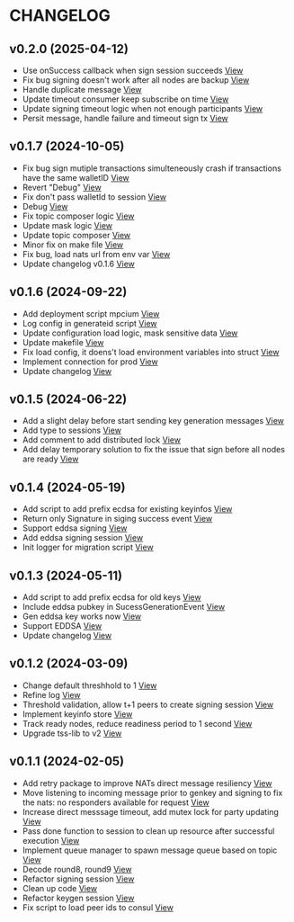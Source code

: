 # CHANGELOG

## v0.2.0 (2025-04-12)

- Use onSuccess callback when sign session succeeds [View](https://github.com/fystack/mpcium/commit/9602d4d9bfe37c2d038856d3ed206bfecd2e8c93)
- Fix bug signing doesn't work after all nodes are backup [View](https://github.com/fystack/mpcium/commit/a9192ca11581dd986bdd21728cbda4b78d75a753)
- Handle duplicate message [View](https://github.com/fystack/mpcium/commit/e79f6e20fbe225e5aad8b0c9e70578356fce9573)
- Update timeout consumer keep subscribe on time [View](https://github.com/fystack/mpcium/commit/52ee83c3ecc2bbb8c16a8227f4f00b72a57c8499)
- Update signing timeout logic when not enough participants [View](https://github.com/fystack/mpcium/commit/e8ffa381f489a83e60dbcbf5262927e99eca2382)
- Persit message, handle failure and timeout sign tx [View](https://github.com/fystack/mpcium/commit/400f26912ea6b31cbf511de93c1270776055c758)

## v0.1.7 (2024-10-05)

- Fix bug sign mutiple transactions simulteneously crash if transactions have the same walletID [View](https://github.com/fystack/mpcium/commit/7163097387ca2c682f49bab3e4bd8ad58b33ff29)
- Revert "Debug" [View](https://github.com/fystack/mpcium/commit/f75077717d7cce0b9cfacb349470269ff1ec427b)
- Fix don't pass walletId to session [View](https://github.com/fystack/mpcium/commit/1d505fc8b5724daaf9bbdfa26380ee371ddd95ca)
- Debug [View](https://github.com/fystack/mpcium/commit/4810e7f553939821cce33859d871228eeebe0a2b)
- Fix topic composer logic [View](https://github.com/fystack/mpcium/commit/203cc7707486c2089a6af61f727fb60962b84b88)
- Update mask logic [View](https://github.com/fystack/mpcium/commit/6a3869489ef4881617839fdc1e062582293fc64e)
- Update topic composer [View](https://github.com/fystack/mpcium/commit/d06f23f16d9cd47823d1b5a5cae3428ec7bb5617)
- Minor fix on make file [View](https://github.com/fystack/mpcium/commit/f376c4f8d170ff49c8eb07b4df8d76a38f2134ae)
- Fix bug, load nats url from env var [View](https://github.com/fystack/mpcium/commit/ccfb81159a07f497dc2d8340a3b0b763719e5bcb)
- Update changelog v0.1.6 [View](https://github.com/fystack/mpcium/commit/87220e795b44ecc14759e71c5224c62b3bec08d3)

## v0.1.6 (2024-09-22)

- Add deployment script mpcium [View](https://github.com/fystack/mpcium/commit/5b97ce9b1208eafdf104f4045d6614889d470b93)
- Log config in generateid script [View](https://github.com/fystack/mpcium/commit/8f244d313655e5eb8a73b55cc5b3488e36d86488)
- Update configuration load logic, mask sensitive data [View](https://github.com/fystack/mpcium/commit/974b7c404a369fa6211386780881cb407ee8eee2)
- Update makefile [View](https://github.com/fystack/mpcium/commit/affc8300bf4c4cb18af0cc6a347fc8f1d8e9565a)
- Fix load config, it doens't load environment variables into struct [View](https://github.com/fystack/mpcium/commit/744e8ce48dde25fce460eaad4d73ebf2f38e2be3)
- Implement connection for prod [View](https://github.com/fystack/mpcium/commit/5e10a81f12c0879fe8ffd1ee918068ebc50114d3)
- Update changelog [View](https://github.com/fystack/mpcium/commit/d0572d20839b2b512da04f63ffc2d1fc28610cbf)

## v0.1.5 (2024-06-22)

- Add a slight delay before start sending key generation messages [View](https://github.com/fystack/mpcium/commit/c8229c0a32510eb3faeb7dc2025b4832cb65c715)
- Add type to sessions [View](https://github.com/fystack/mpcium/commit/c7c70e36c39125e6899f5e315493a0a84e47f2dd)
- Add comment to add distributed lock [View](https://github.com/fystack/mpcium/commit/66d106838f335eae3852d4434f87d2cdf9efe6dd)
- Add delay temporary solution to fix the issue that sign before all nodes are ready [View](https://github.com/fystack/mpcium/commit/f30c1c5c543e360f5691fe3e434a75fcefe83056)

## v0.1.4 (2024-05-19)

- Add script to add prefix ecdsa for existing keyinfos [View](https://github.com/fystack/mpcium/commit/9495ce20aea153ba00abde65a6628bf1f2602144)
- Return only Signature in siging success event [View](https://github.com/fystack/mpcium/commit/c915a5f7f925b85af67f0a5dd6c5ba29f3eee818)
- Support eddsa signing [View](https://github.com/fystack/mpcium/commit/efc5125ed60ca774c382a5bcb01bb6de6fa548f0)
- Add eddsa signing session [View](https://github.com/fystack/mpcium/commit/fc9f2c20bb41c8542edc3bbecaf261c44a52122d)
- Init logger for migration script [View](https://github.com/fystack/mpcium/commit/9159523bade220ca83fd6db81b17ccf600c9229c)

## v0.1.3 (2024-05-11)

- Add script to add prefix ecdsa for old keys [View](https://github.com/fystack/mpcium/commit/934c37c9dc6b68c2ab5a7a7afe71758aae9f44ed)
- Include eddsa pubkey in SucessGenerationEvent [View](https://github.com/fystack/mpcium/commit/92a102ed2d037e2b6929d70d082795454db42f14)
- Gen eddsa key works now [View](https://github.com/fystack/mpcium/commit/44866f36d37bfa16bcfc610e057fd7a3037e9efb)
- Support EDDSA [View](https://github.com/fystack/mpcium/commit/722e636ad00edd57243b62e877a01f629aa27b84)
- Update changelog [View](https://github.com/fystack/mpcium/commit/e9ed0f67279b6476c8d1a8638b0baad59ebd018c)

## v0.1.2 (2024-03-09)

- Change default threshhold to 1 [View](https://github.com/fystack/mpcium/commit/f360810aa760b52871a7cba0b107d09e6bbd7d47)
- Refine log [View](https://github.com/fystack/mpcium/commit/a9cde4014c16cfe3ca6de73039b8e13c49bb65d0)
- Threshold validation, allow t+1 peers to create signing session [View](https://github.com/fystack/mpcium/commit/b5c15463fa01f58ce9557ebffaa0e96ce6dcda2d)
- Implement keyinfo store [View](https://github.com/fystack/mpcium/commit/d39168ddd7fc622eb1a58ea90617680249297515)
- Track ready nodes, reduce readiness period to 1 second [View](https://github.com/fystack/mpcium/commit/75cb2b286fffb89f1df39c680dee3d1cacfcffc9)
- Upgrade tss-lib to v2 [View](https://github.com/fystack/mpcium/commit/cd324358d7c297d2025ea2d0c02464b5552f513d)

## v0.1.1 (2024-02-05)

- Add retry package to improve NATs direct message resiliency [View](https://github.com/fystack/mpcium/commit/195f9a4c50732919994b67c13396f141fa4efcdf)
- Move listening to incoming message prior to genkey and signing to fix the nats: no responders available for request [View](https://github.com/fystack/mpcium/commit/421d02e947d12324c188d9bb2868cfb9ee02c3ca)
- Increase direct messsage timeout, add mutex lock for party updating [View](https://github.com/fystack/mpcium/commit/1d75eeea669212ff4b3168575cc07d4e8a0280ae)
- Pass done function to session to clean up resource after successful execution [View](https://github.com/fystack/mpcium/commit/e5430315a3ddc4a0b74b456ee9f4f68b185b5c5e)
- Implement queue manager to spawn message queue based on topic [View](https://github.com/fystack/mpcium/commit/7c107c9cba7db68358df77ea00b00d8d6b659d1d)
- Decode round8, round9 [View](https://github.com/fystack/mpcium/commit/ccd869e8d827ecfeae453b0f865899d35b520e0f)
- Refactor signing session [View](https://github.com/fystack/mpcium/commit/4447cc46da86c03a2353edc7f01b85fd79ead084)
- Clean up code [View](https://github.com/fystack/mpcium/commit/b40d8a42082ed00099054b9852a3415ca24426d0)
- Refactor keygen session [View](https://github.com/fystack/mpcium/commit/11bc34bb5831b0b3ad39fe14e77ef56a931d023d)
- Fix script to load peer ids to consul [View](https://github.com/fystack/mpcium/commit/70a1b53c350ce6414cca308aa588a53495c9411f)
